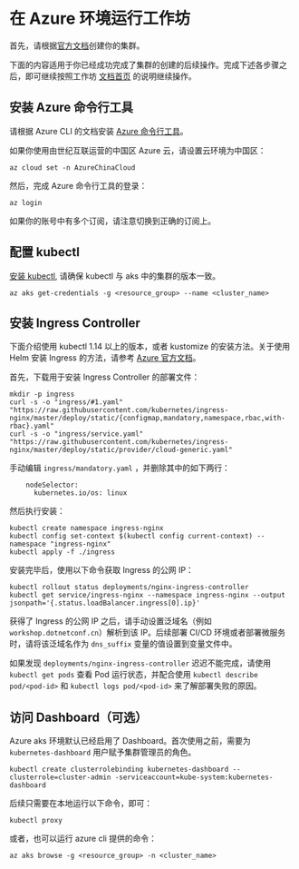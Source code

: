 

# 在 Azure 环境运行工作坊

首先，请根据[官方文档](https://docs.azure.cn/zh-cn/aks/)创建你的集群。

下面的内容适用于你已经成功完成了集群的创建的后续操作。完成下述各步骤之后，即可继续按照工作坊 [文档首页](https://github.com/netconf-cn2019-workshop/dev-services/blob/master/README.md) 的说明继续操作。

 

## 安装 Azure 命令行工具

请根据 Azure CLI 的文档安装 [Azure 命令行工具](https://docs.azure.cn/zh-cn/cli/index)。

如果你使用由世纪互联运营的中国区 Azure 云，请设置云环境为中国区：

```
az cloud set -n AzureChinaCloud
```

然后，完成 Azure 命令行工具的登录：

```
az login
```

如果你的账号中有多个订阅，请注意切换到正确的订阅上。

## 配置 kubectl

[安装 kubectl](https://kubernetes.io/docs/tasks/tools/install-kubectl/), 请确保 kubectl 与 aks 中的集群的版本一致。

```
az aks get-credentials -g <resource_group> --name <cluster_name>
```

## 安装 Ingress Controller

下面介绍使用 kubectl 1.14 以上的版本，或者 kustomize 的安装方法。关于使用 Helm 安装 Ingress 的方法，请参考 [Azure 官方文档](https://docs.microsoft.com/zh-cn/azure/aks/ingress-basic)。

首先，下载用于安装 Ingress Controller 的部署文件：

```
mkdir -p ingress
curl -s -o "ingress/#1.yaml" "https://raw.githubusercontent.com/kubernetes/ingress-nginx/master/deploy/static/{configmap,mandatory,namespace,rbac,with-rbac}.yaml"
curl -s -o "ingress/service.yaml" "https://raw.githubusercontent.com/kubernetes/ingress-nginx/master/deploy/static/provider/cloud-generic.yaml"
```

手动编辑 `ingress/mandatory.yaml` ，并删除其中的如下两行：

```
    nodeSelector:
      kubernetes.io/os: linux
```

然后执行安装：

```
kubectl create namespace ingress-nginx
kubectl config set-context $(kubectl config current-context) --namespace "ingress-nginx"
kubectl apply -f ./ingress
```

安装完毕后，使用以下命令获取 Ingress 的公网 IP：

```
kubectl rollout status deployments/nginx-ingress-controller
kubectl get service/ingress-nginx --namespace ingress-nginx --output jsonpath='{.status.loadBalancer.ingress[0].ip}'
```

获得了 Ingress 的公网 IP 之后，请手动设置泛域名（例如 `workshop.dotnetconf.cn`）解析到该 IP。后续部署 CI/CD 环境或者部署微服务时，请将该泛域名作为 `dns_suffix` 变量的值设置到变量文件中。

如果发现 `deployments/nginx-ingress-controller` 迟迟不能完成，请使用 `kubectl get pods` 查看 Pod 运行状态，并配合使用 `kubectl describe pod/<pod-id>` 和 `kubectl logs pod/<pod-id>` 来了解部署失败的原因。


## 访问 Dashboard（可选）

Azure aks 环境默认已经启用了 Dashboard。首次使用之前，需要为 `kubernetes-dashboard` 用户赋予集群管理员的角色。

```
kubectl create clusterrolebinding kubernetes-dashboard --clusterrole=cluster-admin -serviceaccount=kube-system:kubernetes-dashboard
```

后续只需要在本地运行以下命令，即可：

```
kubectl proxy
```

或者，也可以运行 azure cli 提供的命令：

```
az aks browse -g <resource_group> -n <cluster_name>
```

